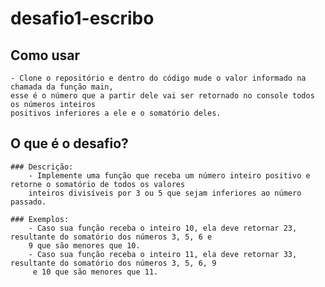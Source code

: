 # desafio1-escribo

## Como usar

    - Clone o repositório e dentro do código mude o valor informado na chamada da função main,
    esse é o número que a partir dele vai ser retornado no console todos os números inteiros
    positivos inferiores a ele e o somatório deles.

## O que é o desafio?

    ### Descrição:
        - Implemente uma função que receba um número inteiro positivo e retorne o somatório de todos os valores
        inteiros divisíveis por 3 ou 5 que sejam inferiores ao número passado.

    ### Exemplos:
        - Caso sua função receba o inteiro 10, ela deve retornar 23, resultante do somatório dos números 3, 5, 6 e
        9 que são menores que 10.
        - Caso sua função receba o inteiro 11, ela deve retornar 33, resultante do somatório dos números 3, 5, 6, 9
         e 10 que são menores que 11.

